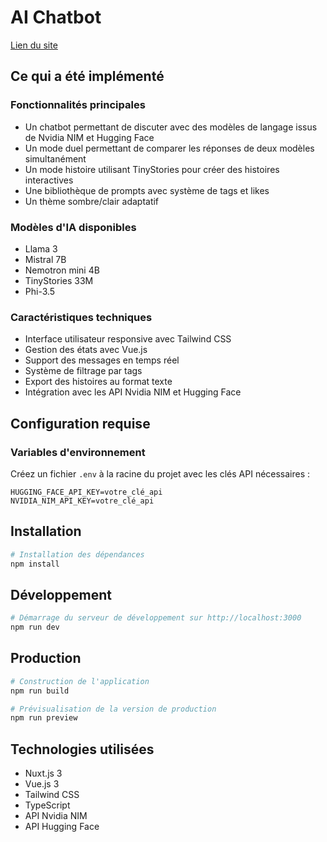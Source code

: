 # AI Chatbot

[Lien du site](https://ai-chatbot-pi-roan.vercel.app/)

## Ce qui a été implémenté

### Fonctionnalités principales
- Un chatbot permettant de discuter avec des modèles de langage issus de Nvidia NIM et Hugging Face
- Un mode duel permettant de comparer les réponses de deux modèles simultanément
- Un mode histoire utilisant TinyStories pour créer des histoires interactives
- Une bibliothèque de prompts avec système de tags et likes
- Un thème sombre/clair adaptatif

### Modèles d'IA disponibles
- Llama 3
- Mistral 7B
- Nemotron mini 4B
- TinyStories 33M
- Phi-3.5

### Caractéristiques techniques
- Interface utilisateur responsive avec Tailwind CSS
- Gestion des états avec Vue.js
- Support des messages en temps réel
- Système de filtrage par tags
- Export des histoires au format texte
- Intégration avec les API Nvidia NIM et Hugging Face

## Configuration requise

### Variables d'environnement
Créez un fichier `.env` à la racine du projet avec les clés API nécessaires :
```
HUGGING_FACE_API_KEY=votre_clé_api
NVIDIA_NIM_API_KEY=votre_clé_api
```

## Installation

```bash
# Installation des dépendances
npm install
```

## Développement

```bash
# Démarrage du serveur de développement sur http://localhost:3000
npm run dev
```

## Production

```bash
# Construction de l'application
npm run build

# Prévisualisation de la version de production
npm run preview
```

## Technologies utilisées
- Nuxt.js 3
- Vue.js 3
- Tailwind CSS
- TypeScript
- API Nvidia NIM
- API Hugging Face
